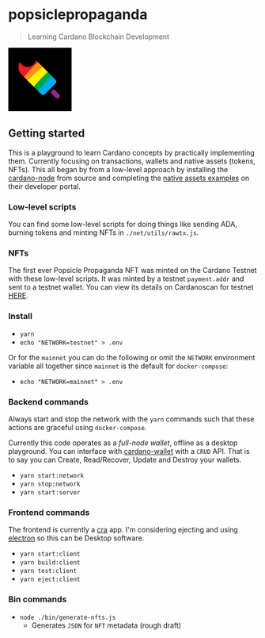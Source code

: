 popsiclepropaganda
==================

> Learning Cardano Blockchain Development

<img src="./public/assets/RainbowPopsicle.png" width="128" />

## Getting started

This is a playground to learn Cardano concepts by practically implementing them. Currently focusing on transactions, wallets and native assets (tokens, NFTs). This all began by from a low-level approach by installing the [cardano-node](https://github.com/input-output-hk/cardano-node) from source and completing the [native assets examples](https://developers.cardano.org/docs/native-tokens/minting) on their developer portal.

### Low-level scripts

You can find some low-level scripts for doing things like sending ADA, burning tokens and minting NFTs in `./net/utils/rawtx.js`.

### NFTs

The first ever Popsicle Propaganda NFT was minted on the Cardano Testnet with these low-level scripts. It was minted by a testnet `payment.addr` and sent to a testnet wallet. You can view its details on Cardanoscan for testnet [HERE](https://testnet.cardanoscan.io/token/6073ac5ca6373410319f896ca88d33094d5da8d37d505ab70848b90b505031).

### Install

- `yarn`
- `echo "NETWORK=testnet" > .env`

Or for the `mainnet` you can do the following or omit the `NETWORK` environment variable all together since `mainnet` is the default for `docker-compose`:

- `echo "NETWORK=mainnet" > .env`

### Backend commands

Always start and stop the network with the `yarn` commands such that these actions are graceful using `docker-compose`.

Currently this code operates as a *full-node wallet*, offline as a desktop playground. You can interface with [cardano-wallet](https://github.com/input-output-hk/cardano-wallet) with a `CRUD` API. That is to say you can Create, Read/Recover, Update and Destroy your wallets.

- `yarn start:network`
- `yarn stop:network`
- `yarn start:server`

### Frontend commands

The frontend is currently a [cra](https://create-react-app.dev) app. I'm considering ejecting and using [electron](https://github.com/electron/electron) so this can be Desktop software.

- `yarn start:client`
- `yarn build:client`
- `yarn test:client`
- `yarn eject:client`


### Bin commands

- `node ./bin/generate-nfts.js`
  - Generates `JSON` for `NFT` metadata (rough draft)
